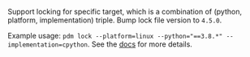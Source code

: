 Support locking for specific target, which is a combination of (python, platform, implementation) triple. Bump lock file version to `4.5.0`.

Example usage: `pdm lock --platform=linux --python="==3.8.*" --implementation=cpython`. See the [docs](https://pdm-project.org/en/latest/usage/lock-targets) for more details.
